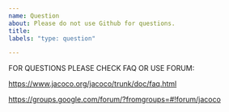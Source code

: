```yaml
---
name: Question
about: Please do not use Github for questions.
title:
labels: "type: question"

---
```


FOR QUESTIONS PLEASE CHECK FAQ OR USE FORUM:

https://www.jacoco.org/jacoco/trunk/doc/faq.html

https://groups.google.com/forum/?fromgroups=#!forum/jacoco
